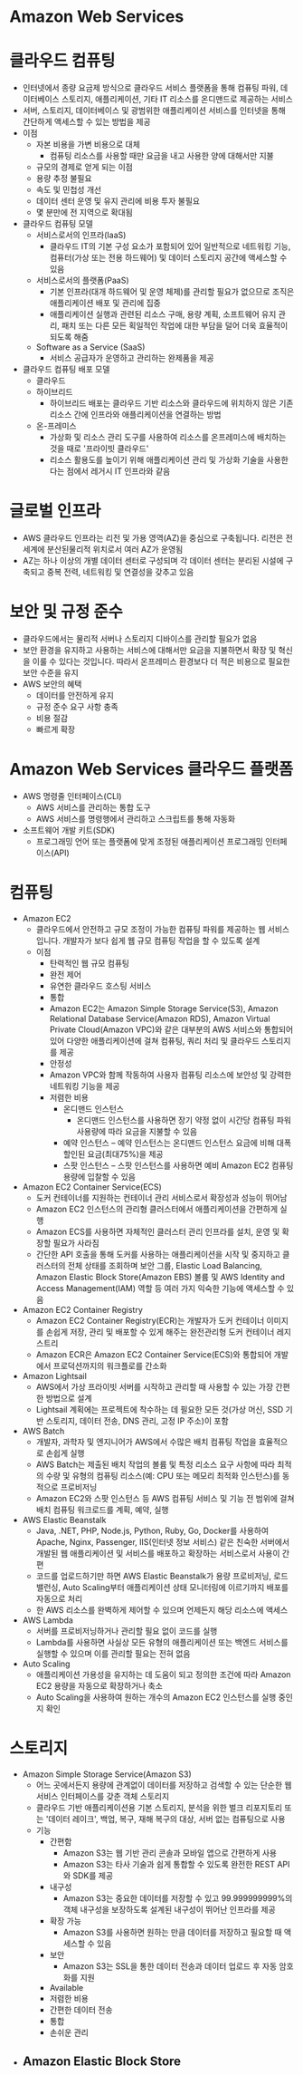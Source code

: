 # Amazon Web Services
# 클라우드 컴퓨팅
- 인터넷에서 종량 요금제 방식으로 클라우드 서비스 플랫폼을 통해 컴퓨팅 파워, 데이터베이스 스토리지, 애플리케이션, 기타 IT 리소스를 온디맨드로 제공하는 서비스
- 서버, 스토리지, 데이터베이스 및 광범위한 애플리케이션 서비스를 인터넷을 통해 간단하게 액세스할 수 있는 방법을 제공
- 이점
  - 자본 비용을 가변 비용으로 대체
    - 컴퓨팅 리소스를 사용할 때만 요금을 내고 사용한 양에 대해서만 지불
  - 규모의 경제로 얻게 되는 이점
  - 용량 추정 불필요
  - 속도 및 민첩성 개선
  - 데이터 센터 운영 및 유지 관리에 비용 투자 불필요
  - 몇 분만에 전 지역으로 확대됨
- 클라우드 컴퓨팅 모델
  - 서비스로서의 인프라(IaaS)
    - 클라우드 IT의 기본 구성 요소가 포함되어 있어 일반적으로 네트워킹 기능, 컴퓨터(가상 또는 전용 하드웨어) 및 데이터 스토리지 공간에 액세스할 수 있음
  - 서비스로서의 플랫폼(PaaS)
    - 기본 인프라(대개 하드웨어 및 운영 체제)를 관리할 필요가 없으므로 조직은 애플리케이션 배포 및 관리에 집중
    - 애플리케이션 실행과 관련된 리소스 구매, 용량 계획, 소프트웨어 유지 관리, 패치 또는 다른 모든 획일적인 작업에 대한 부담을 덜어 더욱 효율적이 되도록 해줌
  - Software as a Service (SaaS)
    -  서비스 공급자가 운영하고 관리하는 완제품을 제공
- 클라우드 컴퓨팅 배포 모델
  - 클라우드
  - 하이브리드
    - 하이브리드 배포는 클라우드 기반 리소스와 클라우드에 위치하지 않은 기존 리소스 간에 인프라와 애플리케이션을 연결하는 방법
  - 온-프레미스
    - 가상화 및 리소스 관리 도구를 사용하여 리소스를 온프레미스에 배치하는 것을 때로 '프라이빗 클라우드'
    - 리소스 활용도를 높이기 위해 애플리케이션 관리 및 가상화 기술을 사용한다는 점에서 레거시 IT 인프라와 같음

# 글로벌 인프라
- AWS 클라우드 인프라는 리전 및 가용 영역(AZ)을 중심으로 구축됩니다. 리전은 전 세계에 분산된물리적 위치로서 여러 AZ가 운영됨 
- AZ는 하나 이상의 개별 데이터 센터로 구성되며 각 데이터 센터는 분리된 시설에 구축되고 중복 전력, 네트워킹 및 연결성을 갖추고 있음

# 보안 및 규정 준수
- 클라우드에서는 물리적 서버나 스토리지 디바이스를 관리할 필요가 없음
- 보안 환경을 유지하고 사용하는 서비스에 대해서만 요금을 지불하면서 확장 및 혁신을 이룰 수 있다는 것입니다. 따라서 온프레미스 환경보다 더 적은 비용으로 필요한 보안 수준을 유지
- AWS 보안의 혜택
  - 데이터를 안전하게 유지
  - 규정 준수 요구 사항 충족
  - 비용 절감
  - 빠르게 확장

# Amazon Web Services 클라우드 플랫폼
- AWS 명령줄 인터페이스(CLI)
  - AWS 서비스를 관리하는 통합 도구
  - AWS 서비스를 명령행에서 관리하고 스크립트를 통해 자동화
- 소프트웨어 개발 키트(SDK)
  - 프로그래밍 언어 또는 플랫폼에 맞게 조정된 애플리케이션 프로그래밍 인터페이스(API)

# 컴퓨팅
- Amazon EC2
  - 클라우드에서 안전하고 규모 조정이 가능한 컴퓨팅 파워를 제공하는 웹 서비스입니다. 개발자가 보다 쉽게 웹 규모 컴퓨팅 작업을 할 수 있도록 설계
  - 이점
    - 탄력적인 웹 규모 컴퓨팅
    - 완전 제어
    - 유연한 클라우드 호스팅 서비스
    - 통합  
    - Amazon EC2는 Amazon Simple Storage Service(S3), Amazon Relational Database Service(Amazon RDS), Amazon Virtual Private Cloud(Amazon VPC)와 같은 대부분의 AWS 서비스와 통합되어 있어 다양한 애플리케이션에 걸쳐 컴퓨팅, 쿼리 처리 및 클라우드 스토리지를 제공
    - 안정성
    - Amazon VPC와 함께 작동하여 사용자 컴퓨팅 리소스에 보안성 및 강력한 네트워킹 기능을 제공
    - 저렴한 비용
      - 온디맨드 인스턴스
        - 온디맨드 인스턴스를 사용하면 장기 약정 없이 시간당 컴퓨팅 파워 사용량에 따라 요금을 지불할 수 있음
      - 예약 인스턴스 
        – 예약 인스턴스는 온디맨드 인스턴스 요금에 비해 대폭 할인된 요금(최대75%)을 제공
      - 스팟 인스턴스 – 스팟 인스턴스를 사용하면 예비 Amazon EC2 컴퓨팅 용량에 입찰할 수 있음
- Amazon EC2 Container Service(ECS)
  - 도커 컨테이너를 지원하는 컨테이너 관리 서비스로서 확장성과 성능이 뛰어남
  - Amazon EC2 인스턴스의 관리형 클러스터에서 애플리케이션을 간편하게 실행
  - Amazon ECS를 사용하면 자체적인 클러스터 관리 인프라를 설치, 운영 및 확장할 필요가 사라짐
  - 간단한 API 호출을 통해 도커를 사용하는 애플리케이션을 시작 및 중지하고 클러스터의 전체 상태를 조회하며 보안 그룹, Elastic Load Balancing, Amazon Elastic Block Store(Amazon EBS) 볼륨 및 AWS Identity and Access Management(IAM) 역할 등 여러 가지 익숙한 기능에 액세스할 수 있음
- Amazon EC2 Container Registry
  - Amazon EC2 Container Registry(ECR)는 개발자가 도커 컨테이너 이미지를 손쉽게 저장, 관리 및 배포할 수 있게 해주는 완전관리형 도커 컨테이너 레지스트리
  - Amazon ECR은 Amazon EC2 Container Service(ECS)와 통합되어 개발에서 프로덕션까지의 워크플로를 간소화
- Amazon Lightsail 
  - AWS에서 가상 프라이빗 서버를 시작하고 관리할 때 사용할 수 있는 가장 간편한 방법으로 설계
  - Lightsail 계획에는 프로젝트에 착수하는 데 필요한 모든 것(가상 머신, SSD 기반 스토리지, 데이터 전송, DNS 관리, 고정 IP 주소)이 포함
- AWS Batch
  - 개발자, 과학자 및 엔지니어가 AWS에서 수많은 배치 컴퓨팅 작업을 효율적으로 손쉽게 실행
  - AWS Batch는 제출된 배치 작업의 볼륨 및 특정 리소스 요구 사항에 따라 최적의 수량 및 유형의 컴퓨팅 리소스(예: CPU 또는 메모리 최적화 인스턴스)를 동적으로 프로비저닝
  - Amazon EC2와 스팟 인스턴스 등 AWS 컴퓨팅 서비스 및 기능 전 범위에 걸쳐 배치 컴퓨팅 워크로드를 계획, 예약, 실행
- AWS Elastic Beanstalk
  - Java, .NET, PHP, Node.js, Python, Ruby, Go, Docker를 사용하여 Apache, Nginx, Passenger, IIS(인터넷 정보 서비스) 같은 친숙한 서버에서 개발된 웹 애플리케이션 및 서비스를 배포하고 확장하는 서비스로서 사용이 간편
  - 코드를 업로드하기만 하면 AWS Elastic Beanstalk가 용량 프로비저닝, 로드 밸런싱, Auto Scaling부터 애플리케이션 상태 모니터링에 이르기까지 배포를 자동으로 처리
  - 한 AWS 리소스를 완벽하게 제어할 수 있으며 언제든지 해당 리소스에 액세스
- AWS Lambda
  - 서버를 프로비저닝하거나 관리할 필요 없이 코드를 실행
  -  Lambda를 사용하면 사실상 모든 유형의 애플리케이션 또는 백엔드 서비스를 실행할 수 있으며 이를 관리할 필요는 전혀 없음
- Auto Scaling
  - 애플리케이션 가용성을 유지하는 데 도움이 되고 정의한 조건에 따라 Amazon EC2 용량을 자동으로 확장하거나 축소
  -  Auto Scaling을 사용하여 원하는 개수의 Amazon EC2 인스턴스를 실행 중인지 확인

# 스토리지
- Amazon Simple Storage Service(Amazon S3)
  - 어느 곳에서든지 용량에 관계없이 데이터를 저장하고 검색할 수 있는 단순한 웹 서비스 인터페이스를 갖춘 객체 스토리지
  - 클라우드 기반 애플리케이션용 기본 스토리지, 분석을 위한 벌크 리포지토리 또는 '데이터 레이크', 백업, 복구, 재해 복구의 대상, 서버 없는 컴퓨팅으로 사용
  - 기능
    - 간편함
      - Amazon S3는 웹 기반 관리 콘솔과 모바일 앱으로 간편하게 사용
      - Amazon S3는 타사 기술과 쉽게 통합할 수 있도록 완전한 REST API와 SDK를 제공
    - 내구성
      - Amazon S3는 중요한 데이터를 저장할 수 있고 99.999999999%의 객체 내구성을 보장하도록 설계된 내구성이 뛰어난 인프라를 제공
    - 확장 가능
      - Amazon S3를 사용하면 원하는 만큼 데이터를 저장하고 필요할 때 액세스할 수 있음
    - 보안
      - Amazon S3는 SSL을 통한 데이터 전송과 데이터 업로드 후 자동 암호화를 지원
    - Available
    - 저렴한 비용
    - 간편한 데이터 전송
    - 통합
    - 손쉬운 관리
- Amazon Elastic Block Store
  - 

    


